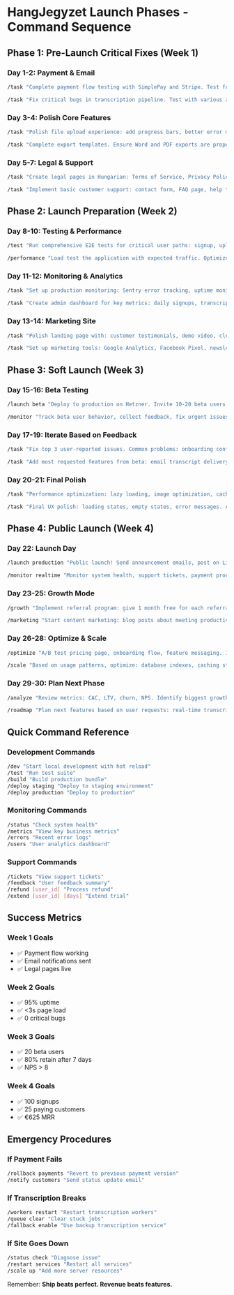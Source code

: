 # HangJegyzet Launch Phases - Command Sequence

## Phase 1: Pre-Launch Critical Fixes (Week 1)

### Day 1-2: Payment & Email
```bash
/task "Complete payment flow testing with SimplePay and Stripe. Test full subscription lifecycle: signup, payment, renewal, cancellation. Implement email notifications for: welcome, payment receipt, transcription complete, subscription alerts"

/task "Fix critical bugs in transcription pipeline. Test with various audio formats and sizes. Ensure proper error handling and user feedback"
```

### Day 3-4: Polish Core Features
```bash
/task "Polish file upload experience: add progress bars, better error messages, format validation. Test drag-and-drop on all browsers"

/task "Complete export templates. Ensure Word and PDF exports are properly formatted with Hungarian business standards. Add organization branding to exports"
```

### Day 5-7: Legal & Support
```bash
/task "Create legal pages in Hungarian: Terms of Service, Privacy Policy, Cookie Policy, GDPR compliance. Get legal review if possible"

/task "Implement basic customer support: contact form, FAQ page, help tooltips in app. Add Crisp or Intercom chat widget"
```

## Phase 2: Launch Preparation (Week 2)

### Day 8-10: Testing & Performance
```bash
/test "Run comprehensive E2E tests for critical user paths: signup, upload, transcribe, export, payment. Fix any broken flows"

/performance "Load test the application with expected traffic. Optimize slow queries, add caching where needed. Ensure 2GB file uploads work smoothly"
```

### Day 11-12: Monitoring & Analytics
```bash
/task "Set up production monitoring: Sentry error tracking, uptime monitoring, performance alerts. Add PostHog or Mixpanel for user analytics"

/task "Create admin dashboard for key metrics: daily signups, transcriptions, revenue, churn. Add alerts for system issues"
```

### Day 13-14: Marketing Site
```bash
/task "Polish landing page with: customer testimonials, demo video, clear pricing, Hungarian copywriting. Add SEO meta tags and OpenGraph images"

/task "Set up marketing tools: Google Analytics, Facebook Pixel, newsletter signup. Create launch announcement email template"
```

## Phase 3: Soft Launch (Week 3)

### Day 15-16: Beta Testing
```bash
/launch beta "Deploy to production on Hetzner. Invite 10-20 beta users (lawyers, consultants). Offer 1 month free for feedback"

/monitor "Track beta user behavior, collect feedback, fix urgent issues. Daily standup to review metrics and user feedback"
```

### Day 17-19: Iterate Based on Feedback
```bash
/task "Fix top 3 user-reported issues. Common problems: onboarding confusion, transcription accuracy, export formatting"

/task "Add most requested features from beta: email transcript delivery, meeting templates, keyboard shortcuts"
```

### Day 20-21: Final Polish
```bash
/task "Performance optimization: lazy loading, image optimization, caching. Ensure <3s page loads"

/task "Final UX polish: loading states, empty states, error messages. Add delightful micro-interactions"
```

## Phase 4: Public Launch (Week 4)

### Day 22: Launch Day
```bash
/launch production "Public launch! Send announcement emails, post on LinkedIn, Hungarian startup groups"

/monitor realtime "Monitor system health, support tickets, payment processing. Have rollback plan ready"
```

### Day 23-25: Growth Mode
```bash
/growth "Implement referral program: give 1 month free for each referral. Add social sharing buttons"

/marketing "Start content marketing: blog posts about meeting productivity, Hungarian business communication"
```

### Day 26-28: Optimize & Scale
```bash
/optimize "A/B test pricing page, onboarding flow, feature messaging. Implement winner variations"

/scale "Based on usage patterns, optimize: database indexes, caching strategy, worker scaling"
```

### Day 29-30: Plan Next Phase
```bash
/analyze "Review metrics: CAC, LTV, churn, NPS. Identify biggest growth opportunities"

/roadmap "Plan next features based on user requests: real-time transcription, Zoom integration, team features"
```

## Quick Command Reference

### Development Commands
```bash
/dev "Start local development with hot reload"
/test "Run test suite"
/build "Build production bundle"
/deploy staging "Deploy to staging environment"
/deploy production "Deploy to production"
```

### Monitoring Commands
```bash
/status "Check system health"
/metrics "View key business metrics"
/errors "Recent error logs"
/users "User analytics dashboard"
```

### Support Commands
```bash
/tickets "View support tickets"
/feedback "User feedback summary"
/refund [user_id] "Process refund"
/extend [user_id] [days] "Extend trial"
```

## Success Metrics

### Week 1 Goals
- ✅ Payment flow working
- ✅ Email notifications sent
- ✅ Legal pages live

### Week 2 Goals
- ✅ 95% uptime
- ✅ <3s page load
- ✅ 0 critical bugs

### Week 3 Goals
- ✅ 20 beta users
- ✅ 80% retain after 7 days
- ✅ NPS > 8

### Week 4 Goals
- ✅ 100 signups
- ✅ 25 paying customers
- ✅ €625 MRR

## Emergency Procedures

### If Payment Fails
```bash
/rollback payments "Revert to previous payment version"
/notify customers "Send status update email"
```

### If Transcription Breaks
```bash
/workers restart "Restart transcription workers"
/queue clear "Clear stuck jobs"
/fallback enable "Use backup transcription service"
```

### If Site Goes Down
```bash
/status check "Diagnose issue"
/restart services "Restart all services"
/scale up "Add more server resources"
```

Remember: **Ship beats perfect. Revenue beats features.**